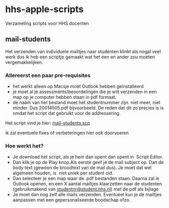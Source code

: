# hhs-apple-scripts

Verzameling scripts voor HHS docenten
## mail-students

Het verzenden van individuele mailtjes naar studenten klinkt als nogal veel werk dus ik heb een scriptje gemaakt wat het een en ander zou moeten vergemakkelijken. 

### Allereerst een paar pre-requisites

- het werkt alleen op Macsje moet Outlook hebben geïnstalleerd
- je moet al je assessments/beoordelingen die je wilt verzenden in een map op je computer hebben staan in pdf formaat. 
- de naam van het bestand moet het studentnummer zijn. niet meer, niet minder. Dus  20014505.pdf  bijvoorbeeld. De reden dat dit zo precies is is omdat het script dat gebruikt voor de addressering.
 
Het script vind je hier: [mail-students.scp](https://github.com/spassvogel/hhs-apple-scripts/blob/main/mail-students.applescript?raw=true)

ik zal eventuele fixes of verbeteringen hier ook doorvoeren

### Hoe werkt het?

- Je download het script, als je hem dan opent dan opent in  Script Editor. 
- Dan klik je op de Play knop.Als eerste geef je de mail subject op. Dan de body text (gewoon de broodtext van de mail dus). Je moet dat wel algemeen houden, is  niet uniek per student oid.
- Dan selecteer je een map waar de .pdf bestanden staan. Daarna zal ie Outlook openen, en een X aantal mailtjes klaarzetten naar de studenten (gebruikmakend van studentnr@student.hhs.nl) met de pdf als bijlage
- Je moet dan nog zelf alle mails verzenden. Eventueel kun je de mailtjes aanpassen met een gepersonaliseerde boodschap ofzo.
